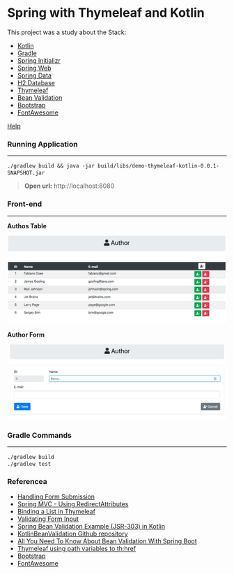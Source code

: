 # Spring with Thymeleaf and Kotlin

This project was a study about the Stack:   

* [Kotlin](https://kotlinlang.org/docs/reference/)
* [Gradle](https://docs.gradle.org/current/userguide/userguide.html)
* [Spring Initializr](https://start.spring.io/)
* [Spring Web](https://spring.io/guides/gs/serving-web-content/)
* [Spring Data](https://docs.spring.io/spring-data/jpa/docs/current/reference/html/#reference)
* [H2 Database](http://www.h2database.com/html/grammar.html)
* [Thymeleaf](https://www.thymeleaf.org/doc/tutorials/2.1/thymeleafspring.html)
* [Bean Validation](https://docs.spring.io/spring/docs/4.1.x/spring-framework-reference/html/validation.html)
* [Bootstrap](https://getbootstrap.com/)
* [FontAwesome](https://fontawesome.com)

[Help](HELP.md)

### Running Application
-----------------------

```
./gradlew build && java -jar build/libs/demo-thymeleaf-kotlin-0.0.1-SNAPSHOT.jar
```

> **Open url:** http://localhost:8080   

### Front-end
-------------

**Authos Table**   

![Author Table](doc/authos-table.png)

**Author Form**   

![Author Table](doc/authos-form.png)


### Gradle Commands
-------------------

```
./gradlew build
./gradlew test
```

### Referencea

* [Handling Form Submission](https://spring.io/guides/gs/handling-form-submission/)
* [Spring MVC - Using RedirectAttributes](https://www.logicbig.com/tutorials/spring-framework/spring-web-mvc/redirect-attributes.html)
* [Binding a List in Thymeleaf](https://www.baeldung.com/thymeleaf-list)
* [Validating Form Input](https://spring.io/guides/gs/validating-form-input/)
* [Spring Bean Validation Example (JSR-303) in Kotlin](https://stonesoupprogramming.com/2017/06/21/spring-bean-validation-example-jsr-303-in-kotlin/)
* [KotlinBeanValidation Github repository](https://github.com/archer920/KotlinBeanValidation)
* [All You Need To Know About Bean Validation With Spring Boot](https://reflectoring.io/bean-validation-with-spring-boot/)
* [Thymeleaf using path variables to th:href](https://stackoverflow.com/questions/33753975/thymeleaf-using-path-variables-to-thhref)
* [Bootstrap](https://getbootstrap.com/docs/4.5/getting-started/introduction/)
* [FontAwesome](https://fontawesome.com/icons?d=gallery&q=user)